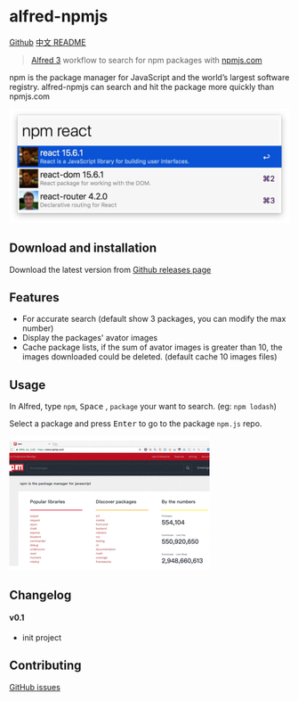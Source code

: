# alfred-npmjs

[Github](https://github.com/ycjcl868/alfred-npmjs)
[中文 README](README-zh_CN.md)

> [Alfred 3](https://www.alfredapp.com) workflow to search for npm packages with [npmjs.com](https://www.npmjs.com/)

npm is the package manager for JavaScript and the world’s largest software registry. alfred-npmjs can search and hit the package more quickly than npmjs.com

![](https://raw.githubusercontent.com/ycjcl868/alfred-npmjs/gh-pages/images/snapshot.png)

## Download and installation
Download the latest version from [Github releases page](https://github.com/ycjcl868/alfred-npmjs/releases/latest)

## Features
- For accurate search (default show 3 packages, you can modify the max number)
- Display the packages' avator images
- Cache package lists, if the sum of avator images is greater than 10, the images downloaded could be deleted. (default cache 10 images files)

## Usage
In Alfred, type `npm`, <kbd>Space</kbd> , `package` your want to search. (eg: `npm lodash`)

Select a package and press <kbd>Enter</kbd> to go to the package `npm.js` repo.

![](https://raw.githubusercontent.com/ycjcl868/alfred-npmjs/gh-pages/images/usage.gif)


## Changelog
#### v0.1
- init project

## Contributing
[GitHub issues](https://github.com/ycjcl868/alfred-npmjs/issues)
